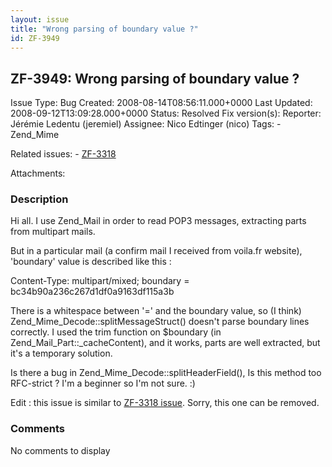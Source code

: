 ```yaml
---
layout: issue
title: "Wrong parsing of boundary value ?"
id: ZF-3949
---
```


ZF-3949: Wrong parsing of boundary value ?
------------------------------------------

 Issue Type: Bug Created: 2008-08-14T08:56:11.000+0000 Last Updated: 2008-09-12T13:09:28.000+0000 Status: Resolved Fix version(s): 
 Reporter:  Jérémie Ledentu (jeremiel)  Assignee:  Nico Edtinger (nico)  Tags: - Zend\_Mime
 
 Related issues: - [ZF-3318](/issues/browse/ZF-3318)
 
 Attachments: 
### Description

Hi all. I use Zend\_Mail in order to read POP3 messages, extracting parts from multipart mails.

But in a particular mail (a confirm mail I received from voila.fr website), 'boundary' value is described like this :

Content-Type: multipart/mixed; boundary = bc34b90a236c267d1df0a9163df115a3b

There is a whitespace between '=' and the boundary value, so (I think) Zend\_Mime\_Decode::splitMessageStruct() doesn't parse boundary lines correctly. I used the trim function on $boundary (in Zend\_Mail\_Part::\_cacheContent), and it works, parts are well extracted, but it's a temporary solution.

Is there a bug in Zend\_Mime\_Decode::splitHeaderField(), Is this method too RFC-strict ? I'm a beginner so I'm not sure. :)

Edit : this issue is similar to [ZF-3318 issue](http://framework.zend.com/issues/browse/ZF-3318). Sorry, this one can be removed.

 

 

### Comments

No comments to display